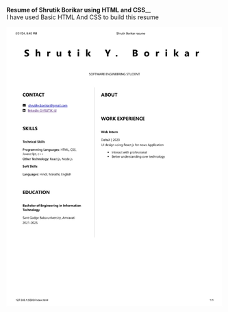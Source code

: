 **Resume of Shrutik Borikar using HTML and CSS**__<br />
I  have used Basic HTML And CSS to build this resume

![alt text](https://github.com/shrutik29/workshop-resume/blob/main/workshop-resume_page-0001.jpg?raw=true)
